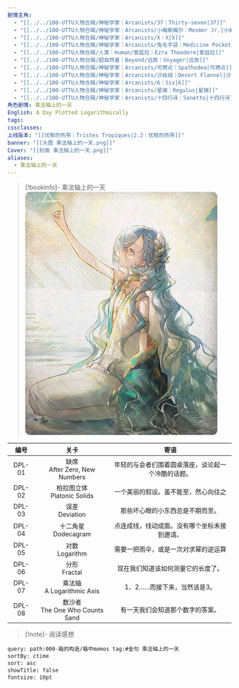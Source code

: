 ```yaml
---
剧情主角:
  - "[[../../100-UTTU人物合辑/神秘学家｜Arcanists/37｜Thirty-seven|37]]"
  - "[[../../100-UTTU人物合辑/神秘学家｜Arcanists/小梅斯梅尔｜Mesmer Jr.|小梅斯梅尔]]"
  - "[[../../100-UTTU人物合辑/神秘学家｜Arcanists/X｜X|X]]"
  - "[[../../100-UTTU人物合辑/神秘学家｜Arcanists/兔毛手袋｜Medicine Pocket|兔毛手袋]]"
  - "[[../../100-UTTU人物合辑/人类｜Human/爱兹拉｜Ezra Theodore|爱兹拉]]"
  - "[[../../100-UTTU人物合辑/超自然者｜Beyond/远旅｜Voyager|远旅]]"
  - "[[../../100-UTTU人物合辑/神秘学家｜Arcanists/可燃点｜Spathodea|可燃点]]"
  - "[[../../100-UTTU人物合辑/神秘学家｜Arcanists/沙丝绒｜Desert Flannel|沙丝绒]]"
  - "[[../../100-UTTU人物合辑/神秘学家｜Arcanists/6｜Six|6]]"
  - "[[../../100-UTTU人物合辑/神秘学家｜Arcanists/星锑｜Regulus|星锑]]"
  - "[[../../100-UTTU人物合辑/神秘学家｜Arcanists/十四行诗｜Sonetto|十四行诗]]"
角色剧情: 乘法轴上的一天
English: A Day Plotted Logarithmically
tags: 
cssclasses: 
上线版本: "[[忧郁的热带｜Tristes Tropiques|2.2｜忧郁的热带]]"
banner: "[[头图 乘法轴上的一天.png]]"
Cover: "[[封面 乘法轴上的一天.png]]"
aliases:
  - 乘法轴上的一天
---
```

> [!bookinfo]- 乘法轴上的一天
> ![封面 乘法轴上的一天](assets/37·乘法轴上的一天.assets/封面%20乘法轴上的一天.png)
> 
|  编号  |                关卡                 |                        寄语                        |
| :----: | :---------------------------------: | :------------------------------------------------: |
| DPL-01 |  缺席<br />After Zero, New Numbers  | 年轻的与会者们围着圆桌落座，谈论起一个冷酷的话题。 |
| DPL-02 |   柏拉图立体<br />Platonic Solids   |        一个美丽的假设。虽不能至，然心向往之        |
| DPL-03 |         误差<br />Deviation         |          那些坏心眼的小东西总是不期而至。          |
| DPL-04 |      十二角星<br />Dodecagram       |    点连成线，线动成面。没有哪个坐标未接到邀请。    |
| DPL-05 |         对数<br />Logarithm         |        需要一把雨伞，或是一次对求幂的逆运算        |
| DPL-06 |          分形<br />Fractal          |         现在我们知道该如何测量它的长度了。         |
| DPL-07 |   乘法轴<br />A Logarithmic Axis    |            1、2……而接下来，当然该是3。             |
| DPL-08 | 数沙者<br />The One Who Counts Sand |          有一天我们会知道那个数字的答案。          |

> [!note]- 阅读感想

~~~~note-gallery
query: path:000-箱的构造/箱中memos tag:#金句 乘法轴上的一天
sortBy: ctime
sort: asc
showTitle: false
fontsize: 10pt
~~~~

